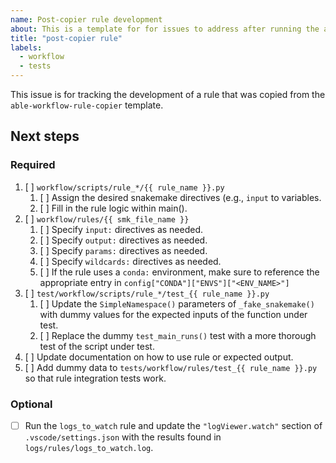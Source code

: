 ```yaml
---
name: Post-copier rule development
about: This is a template for for issues to address after running the able-workflow-rule-copier template.
title: "post-copier rule"
labels:
  - workflow
  - tests
---
```


This issue is for tracking the development of a rule that was copied from the `able-workflow-rule-copier` template.

## Next steps

### Required

1. [ ] `workflow/scripts/rule_*/{{ rule_name }}.py`
   1. [ ] Assign the desired snakemake directives (e.g., `input` to variables.
   2. [ ] Fill in the rule logic within main().
2. [ ] `workflow/rules/{{ smk_file_name }}`
   1. [ ] Specify `input:` directives as needed.
   2. [ ] Specify `output:` directives as needed.
   3. [ ] Specify `params:` directives as needed.
   4. [ ] Specify `wildcards:` directives as needed.
   5. [ ] If the rule uses a `conda:` environment, make sure to reference the appropriate entry in `config["CONDA"]["ENVS"]["<ENV_NAME>"]`
3. [ ] `test/workflow/scripts/rule_*/test_{{ rule_name }}.py`
   1. [ ] Update the `SimpleNamespace()` parameters of `_fake_snakemake()` with dummy values for the expected inputs of the function under test.
   2. [ ] Replace the dummy `test_main_runs()` test with a more thorough test of the script under test.
4. [ ] Update documentation on how to use rule or expected output.
5. [ ] Add dummy data to `tests/workflow/rules/test_{{ rule_name }}.py` so that rule integration tests work.

### Optional

- [ ] Run the `logs_to_watch` rule and update the `"logViewer.watch"` section of `.vscode/settings.json` with the results found in `logs/rules/logs_to_watch.log`.
